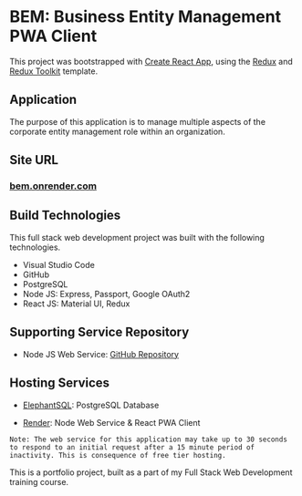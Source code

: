 # BEM: Business Entity Management PWA Client

This project was bootstrapped with [Create React App](https://github.com/facebook/create-react-app), using the [Redux](https://redux.js.org/) and [Redux Toolkit](https://redux-toolkit.js.org/) template.

## Application
The purpose of this application is to manage multiple aspects of the corporate entity management role within an organization.

## Site URL
### [bem.onrender.com](https://bem.onrender.com)
## Build Technologies
This full stack web development project was built with the following technologies.

- Visual Studio Code
- GitHub
- PostgreSQL
- Node JS: Express, Passport, Google OAuth2
- React JS: Material UI, Redux

## Supporting Service Repository
- Node JS Web Service: [GitHub Repository](https://github.com/c-garraway/bem-server)

## Hosting Services

- [ElephantSQL](https://www.elephantsql.com/): PostgreSQL Database

- [Render](https://www.render.com/): Node Web Service & React PWA Client

`Note: The web service for this application may take up to 30 seconds to respond to an initial request after a 15 minute period of inactivity. This is consequence of free tier hosting.`

This is a portfolio project, built as a part of my Full Stack Web Development training course.

